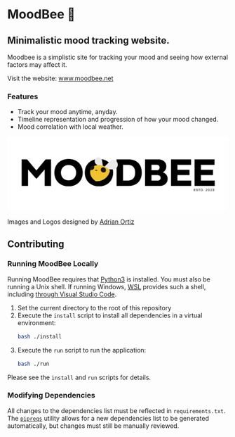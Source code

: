 # MoodBee 🐝

## Minimalistic mood tracking website. 

Moodbee is a simplistic site for tracking your mood and seeing how external factors may affect it.

Visit the website: www.moodbee.net

### Features
* Track your mood anytime, anyday.
* Timeline representation and progression of how your mood changed.
* Mood correlation with local weather.


![moodbee](/static/Moodbee_Logo_2-02.png)

Images and Logos designed by [Adrian Ortiz](https://www.linkedin.com/in/adrian-ortiz-a00a75235/)

## Contributing
### Running MoodBee Locally
Running MoodBee requires that [Python3](https://www.python.org/downloads/) is installed.
You must also be running a Unix shell.
If running Windows, [WSL](https://learn.microsoft.com/en-us/windows/wsl/install) provides such a shell, including [through Visual Studio Code](https://code.visualstudio.com/docs/remote/wsl).

1. Set the current directory to the root of this repository
2. Execute the `install` script to install all dependencies in a virtual environment:
    ```bash
    bash ./install
    ```
3. Execute the `run` script to run the application:
    ```bash
    bash ./run
    ```
Please see the `install` and `run` scripts for details.

### Modifying Dependencies
All changes to the dependencies list must be reflected in `requirements.txt`.
The [`pipreqs`](https://pypi.org/project/pipreqs/) utility allows for a new dependencies list to be generated automatically, but changes must still be manually reviewed.
